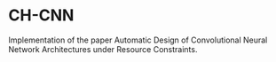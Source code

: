 # CH-CNN
Implementation of the paper Automatic Design of Convolutional Neural Network Architectures under Resource Constraints.
